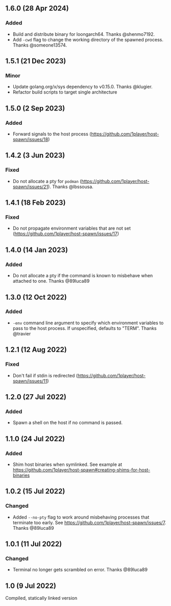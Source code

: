## 1.6.0 (28 Apr 2024)

### Added

* Build and distribute binary for loongarch64. Thanks @shenmo7192.
* Add `-cwd` flag to change the working directory of the spawned process. Thanks @someone13574.

## 1.5.1 (21 Dec 2023)

### Minor

* Update golang.org/x/sys dependency to v0.15.0. Thanks @klugier.
* Refactor build scripts to target single architecture

## 1.5.0 (2 Sep 2023)

### Added

* Forward signals to the host process (https://github.com/1player/host-spawn/issues/18)

## 1.4.2 (3 Jun 2023)

### Fixed

* Do not allocate a pty for `podman` (https://github.com/1player/host-spawn/issues/21). Thanks @lbssousa.

## 1.4.1 (18 Feb 2023)

### Fixed

* Do not propagate environment variables that are not set (https://github.com/1player/host-spawn/issues/17)

## 1.4.0 (14 Jan 2023)

### Added

* Do not allocate a pty if the command is known to misbehave when attached to one. Thanks @89luca89

## 1.3.0 (12 Oct 2022)

### Added

* `-env` command line argument to specify which environment variables to pass to the host process. If unspecified, defaults to "TERM". Thanks @travier

## 1.2.1 (12 Aug 2022)

### Fixed

* Don't fail if stdin is redirected (https://github.com/1player/host-spawn/issues/11)

## 1.2.0 (27 Jul 2022)

### Added

* Spawn a shell on the host if no command is passed.

## 1.1.0 (24 Jul 2022)

### Added

* Shim host binaries when symlinked. See example at https://github.com/1player/host-spawn#creating-shims-for-host-binaries

## 1.0.2 (15 Jul 2022)

### Changed

* Added `--no-pty` flag to work around misbehaving processes that terminate too early. See https://github.com/1player/host-spawn/issues/7. Thanks @89luca89

## 1.0.1 (11 Jul 2022)

### Changed

* Terminal no longer gets scrambled on error. Thanks @89luca89

## 1.0 (9 Jul 2022)

Compiled, statically linked version
